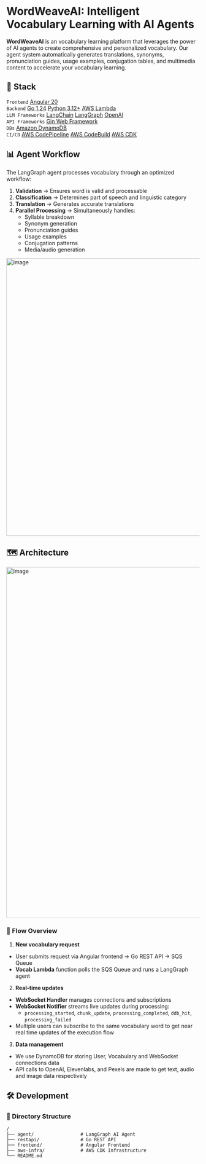 # WordWeaveAI: Intelligent Vocabulary Learning with AI Agents

**WordWeaveAI** is an vocabulary learning platform that leverages the power of AI agents to create comprehensive and personalized vocabulary. 
Our agent system automatically generates translations, synonyms, pronunciation guides, usage examples, conjugation tables, 
and multimedia content to accelerate your vocabulary learning.

## 📖 Stack

`Frontend` [Angular 20](https://angular.dev/) \
`Backend` [Go 1.24](https://golang.org/) [Python 3.12+](https://www.python.org/) [AWS Lambda](https://aws.amazon.com/lambda/) \
`LLM Frameworks` [LangChain](https://www.langchain.com/) [LangGraph](https://python.langchain.com/docs/langgraph/) [OpenAI](https://www.openai.com/) \
`API Frameworks` [Gin Web Framework](https://gin-gonic.com/) \
`DBs` [Amazon DynamoDB](https://aws.amazon.com/dynamodb/) \
`CI/CD` [AWS CodePipeline](https://aws.amazon.com/codepipeline/) [AWS CodeBuild](https://aws.amazon.com/codebuild/) [AWS CDK](https://aws.amazon.com/cdk/)


## 📊 Agent Workflow

The LangGraph agent processes vocabulary through an optimized workflow:

1. **Validation** → Ensures word is valid and processable
2. **Classification** → Determines part of speech and linguistic category
3. **Translation** → Generates accurate translations
4. **Parallel Processing** → Simultaneously handles:
   - Syllable breakdown
   - Synonym generation
   - Pronunciation guides
   - Usage examples
   - Conjugation patterns
   - Media/audio generation
  
<img width="723" alt="image" src="https://github.com/user-attachments/assets/e2e5cfb1-0f46-4eed-b9cf-c0b5a979ff96" />


## 🗺️ Architecture

<img width="914" alt="image" src="https://github.com/user-attachments/assets/ec4b3a76-7c36-4724-a31a-528b599152e6" />

### 🔄 Flow Overview

1. **New vocabulary request**
- User submits request via Angular frontend → Go REST API → SQS Queue
- **Vocab Lambda** function polls the SQS Queue and runs a LangGraph agent

2. **Real-time updates** 
- **WebSocket Handler** manages connections and subscriptions
- **WebSocket Notifier** streams live updates during processing:
  - `processing_started`, `chunk_update`, `processing_completed`, `ddb_hit`, `processing_failed`
- Multiple users can subscribe to the same vocabulary word to get near real time updates of the execution flow

3. **Data management** 
- We use DynamoDB for storing User, Vocabulary and WebSocket connections data
- API calls to OpenAI, Elevenlabs, and Pexels are made to get text, audio and image data respectively


## 🛠️ Development

### 📁 Directory Structure

```
/
├── agent/                 # LangGraph AI Agent
├── restapi/               # Go REST API
├── frontend/              # Angular Frontend
├── aws-infra/             # AWS CDK Infrastructure
└── README.md
```




